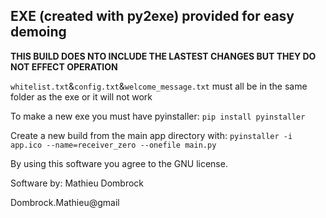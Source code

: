 ## EXE (created with py2exe) provided for easy demoing

**THIS BUILD DOES NTO INCLUDE THE LASTEST CHANGES BUT THEY DO NOT EFFECT OPERATION**

```whitelist.txt```&```config.txt```&```welcome_message.txt``` must all be in the same folder as the exe or it will not work

To make a new exe you must have pyinstaller:
```pip install pyinstaller```

Create a new build from the main app directory with:
```pyinstaller -i app.ico --name=receiver_zero --onefile main.py```

By using this software you agree to the GNU license. 

Software by: Mathieu Dombrock

Dombrock.Mathieu@gmail
